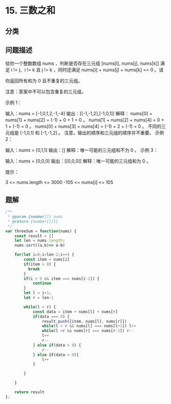 
# 15. 三数之和

## 分类

## 问题描述 

给你一个整数数组 nums ，判断是否存在三元组 [nums[i], nums[j], nums[k]] 满足 i != j、i != k 且 j != k ，同时还满足 nums[i] + nums[j] + nums[k] == 0 。请

你返回所有和为 0 且不重复的三元组。

注意：答案中不可以包含重复的三元组。

 

 

示例 1：

输入：nums = [-1,0,1,2,-1,-4]
输出：[[-1,-1,2],[-1,0,1]]
解释：
nums[0] + nums[1] + nums[2] = (-1) + 0 + 1 = 0 。
nums[1] + nums[2] + nums[4] = 0 + 1 + (-1) = 0 。
nums[0] + nums[3] + nums[4] = (-1) + 2 + (-1) = 0 。
不同的三元组是 [-1,0,1] 和 [-1,-1,2] 。
注意，输出的顺序和三元组的顺序并不重要。
示例 2：

输入：nums = [0,1,1]
输出：[]
解释：唯一可能的三元组和不为 0 。
示例 3：

输入：nums = [0,0,0]
输出：[[0,0,0]]
解释：唯一可能的三元组和为 0 。
 

提示：

3 <= nums.length <= 3000
-105 <= nums[i] <= 105

## 题解

```js
/**
 * @param {number[]} nums
 * @return {number[][]}
 */
var threeSum = function(nums) {
    const result = []
    let len = nums.length;
    nums.sort((a,b)=> a-b)

    for(let i=0;i<len-2;i++) {
        const item = nums[i] 
        if(item > 0) {
          break
        }
        if(i > 0 && item === nums[i-1]) {
            continue
        }
        let l = i+1;
        let r = len-1

        while(l < r) {
            const data = item + nums[l] + nums[r]
            if(data === 0) {
                result.push([item, nums[l], nums[r]])
                while(l < r && nums[l] === nums[l+1]) l++
                while(l <r && nums[r] === nums[r-1]) r--
                l++
                r--
            } else if(data > 0) {
                r--
            } else if(data < 0){
                l++
            }

        }

    }

    return result
};
```